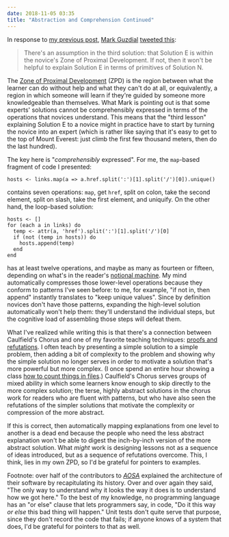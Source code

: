 ```yaml
---
date: 2018-11-05 03:35
title: "Abstraction and Comprehension Continued"
---
```


In response to [my previous post]({{site.github.url}}/2018/11/03/abstraction-comprehension.html),
[Mark Guzdial](https://www.si.umich.edu/people/mark-guzdial)
[tweeted this](https://twitter.com/guzdial/status/1059260901105303552):

> There's an assumption in the third solution: that Solution E is within the
> novice's Zone of Proximal Development.  If not, then it won't be helpful to
> explain Solution E in terms of primitives of Solution N.

The [Zone of Proximal Development](https://en.wikipedia.org/wiki/Zone_of_proximal_development)
(ZPD) is the region between what the learner can do without help and what they can't do at all,
or equivalently,
a region in which someone will learn if they're guided by someone more knowledgeable than themselves.
What Mark is pointing out is that some experts' solutions cannot be comprehensibly expressed
in terms of the operations that novices understand.
This means that the "third lesson" explaining Solution E to a novice
might in practice have to start by turning the novice into an expert
(which is rather like saying that it's easy to get to the top of Mount Everest:
just climb the first few thousand meters,
then do the last hundred).

The key here is "*comprehensibly* expressed".
For me,
the `map`-based fragment of code I presented:

```
hosts <- links.map(a => a.href.split(':')[1].split('/')[0]).unique()
```

contains seven operations:
`map`, get `href`, split on colon, take the second element,
split on slash, take the first element, and uniquify.
On the other hand,
the loop-based solution:

```
hosts <- []
for (each a in links) do
  temp <- attr(a, 'href').split(':')[1].split('/')[0]
  if (not (temp in hosts)) do
    hosts.append(temp)
  end
end
```

has at least twelve operations,
and maybe as many as fourteen or fifteen,
depending on what's in the reader's [notional machine]({{site.github.url}}/2018/04/12/notional-machine-for-python.html).
My mind automatically compresses those lower-level operations because they conform to patterns I've seen before:
to me,
for example,
"if not in, then append" instantly translates to "keep unique values".
Since by definition novices don't have those patterns,
expanding the high-level solution automatically won't help them:
they'll understand the individual steps,
but the cognitive load of assembling those steps will defeat them.

What I've realized while writing this is that there's a connection between Caulfield's Chorus
and one of my favorite teaching techniques:
[proofs and refutations](https://www.amazon.com/Proofs-Refutations-Mathematical-Discovery-Philosophy/dp/1107534054).
I often teach by presenting a simple solution to a simple problem,
then adding a bit of complexity to the problem and showing why the simple solution no longer serves
in order to motivate a solution that's more powerful but more complex.
(I once spend an entire hour showing a class [how to count things in files](https://github.com/swcarpentry/v4/blob/gh-pages/essays/counting.html).)
Caulfield's Chorus serves groups of mixed ability in which some learners know enough to skip directly to the more complex solution;
the terse, highly abstract solutions in the chorus work for readers who are fluent with patterns,
but who have also seen the refutations of the simpler solutions
that motivate the complexity or compression of the more abstract.

If this is correct,
then automatically mapping explanations from one level to another is a dead end
because the people who need the less abstract explanation won't be able to digest
the inch-by-inch version of the more abstract solution.
What *might* work is designing lessons not as a sequence of ideas introduced,
but as a sequence of refutations overcome.
This,
I think,
lies in my own ZPD,
so I'd be grateful for pointers to examples.

Footnote: over half of the contributors to *[AOSA](http://aosabook.org)*
explained the architecture of their software by recapitulating its history.
Over and over again they said,
"The only way to understand why it looks the way it does is to understand how we got here."
To the best of my knowledge,
no programming language has an "or else" clause
that lets programmers say, in code,
"Do it this way *or else* this bad thing will happen."
Unit tests don't quite serve that purpose,
since they don't record the code that fails;
if anyone knows of a system that does,
I'd be grateful for pointers to that as well.
